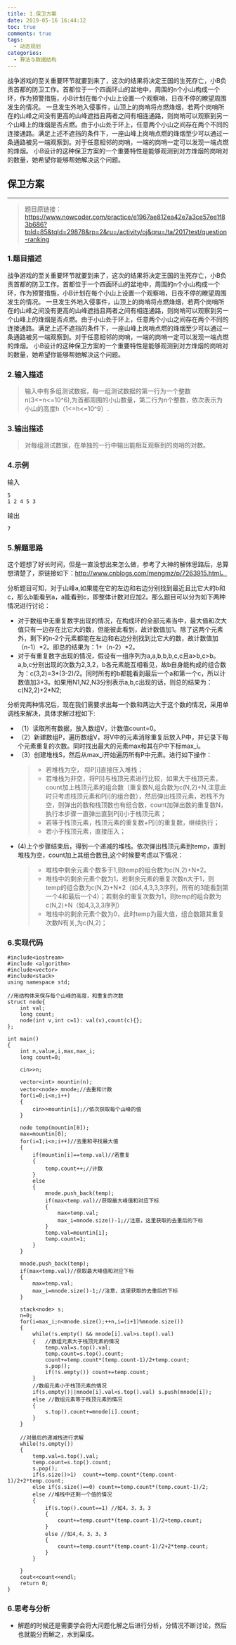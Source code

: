 ```yaml
---
title: 1.保卫方案
date: 2019-05-16 16:44:12
toc: true
comments: true
tags:
  - 动态规划
categories:
  - 算法与数据结构
---
```


战争游戏的至关重要环节就要到来了，这次的结果将决定王国的生死存亡，小B负责首都的防卫工作。首都位于一个四面环山的盆地中，周围的n个小山构成一个环，作为预警措施，小B计划在每个小山上设置一个观察哨，日夜不停的瞭望周围发生的情况。 一旦发生外地入侵事件，山顶上的岗哨将点燃烽烟，若两个岗哨所在的山峰之间没有更高的山峰遮挡且两者之间有相连通路，则岗哨可以观察到另一个山峰上的烽烟是否点燃。由于小山处于环上，任意两个小山之间存在两个不同的连接通路。满足上述不遮挡的条件下，一座山峰上岗哨点燃的烽烟至少可以通过一条通路被另一端观察到。对于任意相邻的岗哨，一端的岗哨一定可以发现一端点燃的烽烟。 小B设计的这种保卫方案的一个重要特性是能够观测到对方烽烟的岗哨对的数量，她希望你能够帮她解决这个问题。
<!--more-->

## 保卫方案 
------------------------------------------------------------
> 题目原链接：https://www.nowcoder.com/practice/e1967ae812ea42e7a3ce57ee1f83b686?tpId=85&tqId=29878&rp=2&ru=/activity/oj&qru=/ta/2017test/question-ranking

### 1.题目描述   
战争游戏的至关重要环节就要到来了，这次的结果将决定王国的生死存亡，小B负责首都的防卫工作。首都位于一个四面环山的盆地中，周围的n个小山构成一个环，作为预警措施，小B计划在每个小山上设置一个观察哨，日夜不停的瞭望周围发生的情况。 一旦发生外地入侵事件，山顶上的岗哨将点燃烽烟，若两个岗哨所在的山峰之间没有更高的山峰遮挡且两者之间有相连通路，则岗哨可以观察到另一个山峰上的烽烟是否点燃。由于小山处于环上，任意两个小山之间存在两个不同的连接通路。满足上述不遮挡的条件下，一座山峰上岗哨点燃的烽烟至少可以通过一条通路被另一端观察到。对于任意相邻的岗哨，一端的岗哨一定可以发现一端点燃的烽烟。 小B设计的这种保卫方案的一个重要特性是能够观测到对方烽烟的岗哨对的数量，她希望你能够帮她解决这个问题。

### 2.输入描述
> 输入中有多组测试数据，每一组测试数据的第一行为一个整数n(3<=n<=10^6),为首都周围的小山数量，第二行为n个整数，依次表示为小山的高度h（1<=h<=10^9）.

### 3.输出描述
> 对每组测试数据，在单独的一行中输出能相互观察到的岗哨的对数。

### 4.示例
输入
```
5
1 2 4 5 3
```
输出
```
7
```



### 5.解题思路
这个题想了好长时间，但是一直没想出来怎么做，参考了大神的解体思路后，总算想清楚了，原链接如下：http://www.cnblogs.com/mengmz/p/7263915.html。

分析题目可知，对于山峰a,如果能在它的左边和右边分别找到最近且比它大的b和c，那么b能看到a，a能看到c，即整体计数对应加2。那么题目可以分为如下两种情况进行讨论：  
* 对于数组中无重复数字出现的情况，在构成环的全部元素当中，最大值和次大值只有一边存在比它大的数，但能彼此看到，故计数值加1。除了这两个元素外，剩下的n-2个元素都能在左边和右边分别找到比它大的数，故计数值加（n-1）*2。即总的结果为：1+（n-2）*2。      
* 对于有重复数字出现的情况，假设有一组序列为a,a,b,b,b,c,c且a>b,c>b。a,b,c分别出现的次数为2,3,2，b各元素能互相看见，故b自身能构成的组合数为：c(3,2)=3*(3-2)/2。同时所有的b都能看到最后一个a和第一个c，所以计数值加3+3。如果用N1,N2,N3分别表示a,b,c出现的话，则总的结果为：c(N2,2)+2*N2;

分析完两种情况后，现在我们需要求出每一个数和两边大于这个数的情况，采用单调栈来解决，具体求解过程如下: 
* （1）读取所有数据，放入数组V，计数值count=0。
* （2）新建数组P，遍历数组V，将V中的元素消除重复后放入P中，并记录下每个元素重复的次数。同时找出最大的元素max和其在P中下标max_i。
* （3）创建堆栈S，然后从max_i开始遍历所有P中元素。进行如下操作：
     > * 若堆栈为空， 将P[i]直接压入堆栈；   
     > * 若堆栈为非空，将P[i]与栈顶元素进行比较，如果大于栈顶元素，count加上栈顶元素的组合数（重复数N,组合数为c(N,2)+N,注意此时只考虑栈顶元素和P[i]的组合数），然后弹出栈顶元素，若栈不为空，则弹出的数和栈顶数也有组合数，count加弹出数的重复数N，执行本步骤一直弹出直到P[i]小于栈顶元素；
     > * 若等于栈顶元素，栈顶元素的重复数+P[i]的重复数，继续执行；
     > * 若小于栈顶元素，直接压入；
* (4)上个步骤结束后，得到一个递减的堆栈。依次弹出栈顶元素到temp，直到堆栈为空，count加上其组合数目,这个时候要考虑以下情况：
     > * 堆栈中剩余元素个数多于1,则temp的组合数为c(N,2)+N*2。   
     > * 堆栈中的剩余元素个数为1，若剩余元素的重复次数n大于1，则temp的组合数为c(N,2)+N*2（如4,4,3,3,3序列，所有的3能看到第一个4和最后一个4）；若剩余的重复次数为1，则temp的组合数为c(N,2)+N（如4,3,3,3序列）
     > * 堆栈中的剩余元素个数为0，此时temp为最大值，组合数跟其重复次数N有关,为c(N,2)；   

### 6.实现代码
```
#include<iostream>
#include <algorithm>
#include<vector>
#include<stack>
using namespace std;

//用结构体来保存每个山峰的高度，和重复的次数
struct node{
    int val;
    long count;
    node(int v,int c=1): val(v),count(c){};
};

int main()
{
    int n,value,i,max,max_i;
    long count=0;

    cin>>n;
    
    vector<int> mountin(n);
    vector<node> mnode;//去重和计数
    for(i=0;i<n;i++)
    {
        cin>>mountin[i];//依次获取每个山峰的值
    }
    
    node temp(mountin[0]);
    max=mountin[0];
    for(i=1;i<n;i++)//去重和寻找最大值
    {
        if(mountin[i]==temp.val)//若重复
        {
            temp.count++;//计数
        }
        else  
        {
            mnode.push_back(temp);
            if(max<temp.val)//获取最大峰值和对应下标
            {
                max=temp.val;
                max_i=mnode.size()-1;//注意，这里获取的去重后的下标
            }
            temp.val=mountin[i];
            temp.count=1;
        }
    }
    
    mnode.push_back(temp);
    if(max<temp.val)//获取最大峰值和对应下标
    {
        max=temp.val;
        max_i=mnode.size()-1;//注意，这里获取的去重后的下标
    }
    
    stack<node> s;
    n=0;
    for(i=max_i;n<mnode.size();++n,i=(i+1)%mnode.size())
    {
        while(!s.empty() && mnode[i].val>s.top().val)
        {   //数组元素大于栈顶元素的情况
            temp.val=s.top().val;
            temp.count=s.top().count;
            count+=temp.count*(temp.count-1)/2+temp.count;
            s.pop();
            if(!s.empty()) count+=temp.count;
        }
        //数组元素小于栈顶元素的情况
        if(s.empty()||mnode[i].val<s.top().val) s.push(mnode[i]);
        else //数组元素等于栈顶元素的情况
        {
            s.top().count+=mnode[i].count;
        }
    }
    
    //对最后的递减栈进行求解
    while(!s.empty())
    {
        temp.val=s.top().val;
        temp.count=s.top().count;
        s.pop();
        if(s.size()>1)  count+=temp.count*(temp.count-1)/2+2*temp.count;
        else if(s.size()==0) count+=temp.count*(temp.count-1)/2;
        else //堆栈中还剩一个值的情况
        {   
            if(s.top().count==1) //如4，3，3，3
            {
                count+=temp.count*(temp.count-1)/2+temp.count;
            }
            else //如4,4，3，3，3
            {
                count+=temp.count*(temp.count-1)/2+2*temp.count;
            }
        }
        
    }
    cout<<count<<endl;
    return 0;
}
```

### 6.思考与分析
* 解题的时候还是需要学会将大问题化解之后进行分析，分情况不断讨论，然后也就能分而解之，水到渠成。